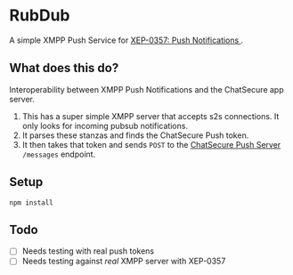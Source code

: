 # RubDub

A simple XMPP Push Service for [XEP-0357: Push Notifications ](http://xmpp.org/extensions/xep-0357.html).

## What does this do?

Interoperability between XMPP Push Notifications and the ChatSecure app server.

1. This has a super simple XMPP server that accepts s2s connections. It only looks for incoming pubsub notifications.
2. It parses these stanzas and finds the ChatSecure Push token.
3. It then takes that token and sends `POST` to the [ChatSecure Push Server](https://github.com/ChatSecure/ChatSecure-Push-Server) `/messages` endpoint.

## Setup
`npm install`

## Todo
- [ ] Needs testing with real push tokens
- [ ] Needs testing against *real* XMPP server with XEP-0357
